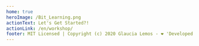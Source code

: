 ```yaml
---
home: true
heroImage: /Bit_Learning.png
actionText: Let's Get Started?!
actionLink: /en/workshop/
footer: MIT Licensed | Copyright (c) 2020 Glaucia Lemos - ❤️ 'Developed by the Community for the Community!' ❤️
---
```


